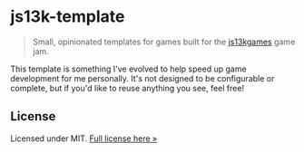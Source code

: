 # js13k-template

> Small, opinionated templates for games built for the [js13kgames](http://js13kgames.com) game jam.

This template is something I've evolved to help speed up game development for me personally. It's
not designed to be configurable or complete, but if you'd like to reuse anything you see, feel free!

## License

Licensed under MIT. [Full license here &raquo;](LICENSE.txt)

